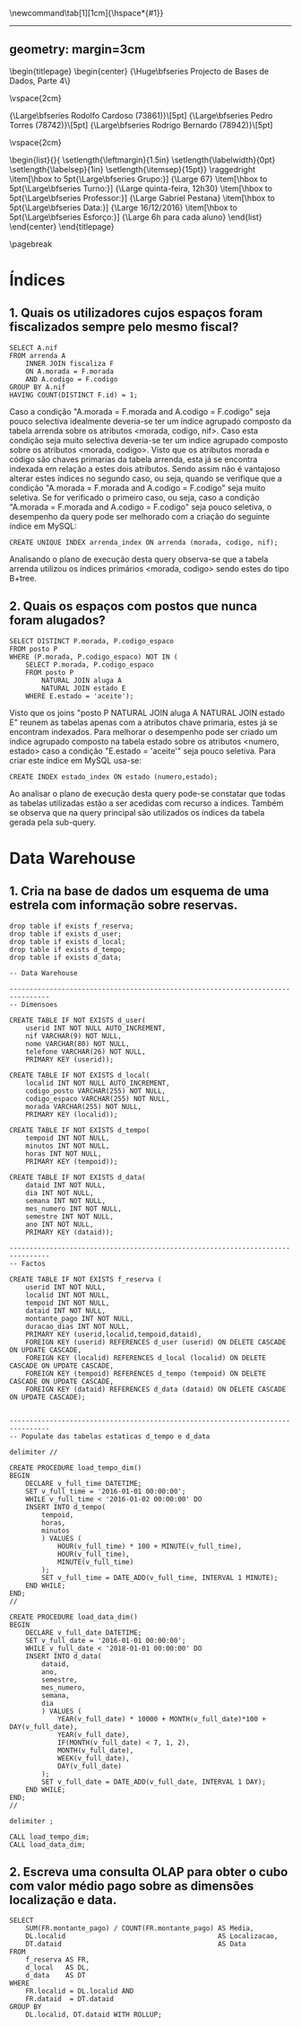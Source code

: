 \newcommand\tab[1][1cm]{\hspace*{#1}}

---
geometry: margin=3cm
---

\begin{titlepage}
\begin{center}
 {\Huge\bfseries Projecto de Bases de Dados, Parte 4\\}

 \vspace{2cm}

 {\Large\bfseries Rodolfo Cardoso (73861)}\\[5pt]
 {\Large\bfseries Pedro Torres (78742)}\\[5pt]
 {\Large\bfseries Rodrigo Bernardo (78942)}\\[5pt]

 \vspace{2cm}

 \begin{list}{}{
        \setlength{\leftmargin}{1.5in}
        \setlength{\labelwidth}{0pt}
        \setlength{\labelsep}{1in}
            \setlength{\itemsep}{15pt}}
            \raggedright
    \item[\hbox to 5pt{\Large\bfseries Grupo:}]     {\Large 67}
    \item[\hbox to 5pt{\Large\bfseries Turno:}]     {\Large quinta-feira, 12h30}
    \item[\hbox to 5pt{\Large\bfseries Professor:}] {\Large Gabriel Pestana}
    \item[\hbox to 5pt{\Large\bfseries Data:}]      {\Large 16/12/2016}
    \item[\hbox to 5pt{\Large\bfseries Esforço:}]   {\Large 6h para cada aluno}
 \end{list}
\end{center}
\end{titlepage}

\pagebreak

# Índices

## 1. Quais os utilizadores cujos espaços foram fiscalizados sempre pelo mesmo fiscal?

~~~
SELECT A.nif
FROM arrenda A
	INNER JOIN fiscaliza F
	ON A.morada = F.morada
	AND A.codigo = F.codigo
GROUP BY A.nif
HAVING COUNT(DISTINCT F.id) = 1;
~~~

Caso a condição "A.morada = F.morada and A.codigo = F.codigo" seja pouco
selectiva idealmente deveria-se ter um índice agrupado composto da tabela
arrenda sobre os atributos <morada, codigo, nif>. Caso esta condição seja muito
selectiva deveria-se ter um indice agrupado composto sobre os atributos <morada,
codigo>. Visto que os atributos morada e código são chaves primarias da tabela
arrenda, esta já se encontra indexada em relação a estes dois atributos. Sendo
assim não é vantajoso alterar estes índices no segundo caso, ou seja, quando se
verifique que a condição "A.morada = F.morada and A.codigo = F.codigo" seja
muito seletiva. Se for verificado o primeiro caso, ou seja, caso a condição
"A.morada = F.morada and A.codigo = F.codigo" seja pouco seletiva, o desempenho
da query pode ser melhorado com a criação do seguinte índice em MySQL:

~~~
CREATE UNIQUE INDEX arrenda_index ON arrenda (morada, codigo, nif);
~~~

Analisando o plano de execução desta query observa-se que a tabela arrenda
utilizou os índices primários <morada, codigo> sendo estes do tipo B+tree.

## 2. Quais os espaços com postos que nunca foram alugados?

~~~
SELECT DISTINCT P.morada, P.codigo_espaco
FROM posto P
WHERE (P.morada, P.codigo_espaco) NOT IN (
	SELECT P.morada, P.codigo_espaco
	FROM posto P
		NATURAL JOIN aluga A
		NATURAL JOIN estado E
	WHERE E.estado = 'aceite');
~~~

Visto que os joins "posto P NATURAL JOIN aluga A NATURAL JOIN estado E" reunem
as tabelas apenas com a atributos chave primaria, estes já se encontram
indexados. Para melhorar o desempenho pode ser criado um índice agrupado
composto na tabela estado sobre os atributos <numero, estado> caso a condição
"E.estado = 'aceite'" seja pouco seletiva. Para criar este índice em MySQL
usa-se:

~~~
CREATE INDEX estado_index ON estado (numero,estado);
~~~

Ao analisar o plano de execução desta query pode-se constatar que todas as
tabelas utilizadas estão a ser acedidas com recurso a índices. Também se observa
que na query principal são utilizados os índices da tabela gerada pela
sub-query.


# Data Warehouse

## 1. Cria na base de dados um esquema de uma estrela com informação sobre reservas.

~~~
drop table if exists f_reserva;
drop table if exists d_user;
drop table if exists d_local;
drop table if exists d_tempo;
drop table if exists d_data;

-- Data Warehouse

--------------------------------------------------------------------------------
-- Dimensoes

CREATE TABLE IF NOT EXISTS d_user(
	userid INT NOT NULL AUTO_INCREMENT,
	nif VARCHAR(9) NOT NULL,
	nome VARCHAR(80) NOT NULL,
	telefone VARCHAR(26) NOT NULL,
	PRIMARY KEY (userid));

CREATE TABLE IF NOT EXISTS d_local(
	localid INT NOT NULL AUTO_INCREMENT,
	codigo_posto VARCHAR(255) NOT NULL,
	codigo_espaco VARCHAR(255) NOT NULL,
	morada VARCHAR(255) NOT NULL,
	PRIMARY KEY (localid));

CREATE TABLE IF NOT EXISTS d_tempo(
	tempoid INT NOT NULL,
	minutos INT NOT NULL,
	horas INT NOT NULL,
	PRIMARY KEY (tempoid));

CREATE TABLE IF NOT EXISTS d_data(
	dataid INT NOT NULL,
	dia INT NOT NULL,
	semana INT NOT NULL,
	mes_numero INT NOT NULL,
	semestre INT NOT NULL,
	ano INT NOT NULL,
	PRIMARY KEY (dataid));

--------------------------------------------------------------------------------
-- Factos

CREATE TABLE IF NOT EXISTS f_reserva (
	userid INT NOT NULL,
	localid INT NOT NULL,
	tempoid INT NOT NULL,
	dataid INT NOT NULL,
	montante_pago INT NOT NULL,
	duracao_dias INT NOT NULL,
	PRIMARY KEY (userid,localid,tempoid,dataid),
	FOREIGN KEY (userid) REFERENCES d_user (userid) ON DELETE CASCADE ON UPDATE CASCADE,
	FOREIGN KEY (localid) REFERENCES d_local (localid) ON DELETE CASCADE ON UPDATE CASCADE,
	FOREIGN KEY (tempoid) REFERENCES d_tempo (tempoid) ON DELETE CASCADE ON UPDATE CASCADE,
	FOREIGN KEY (dataid) REFERENCES d_data (dataid) ON DELETE CASCADE ON UPDATE CASCADE);


--------------------------------------------------------------------------------
-- Populate das tabelas estaticas d_tempo e d_data

delimiter //

CREATE PROCEDURE load_tempo_dim()
BEGIN
    DECLARE v_full_time DATETIME;
    SET v_full_time = '2016-01-01 00:00:00';
    WHILE v_full_time < '2016-01-02 00:00:00' DO
    INSERT INTO d_tempo(
        tempoid,
        horas,
        minutos
        ) VALUES (
            HOUR(v_full_time) * 100 + MINUTE(v_full_time),
            HOUR(v_full_time),
            MINUTE(v_full_time)
        );
        SET v_full_time = DATE_ADD(v_full_time, INTERVAL 1 MINUTE);
    END WHILE;
END;
//

CREATE PROCEDURE load_data_dim()
BEGIN
    DECLARE v_full_date DATETIME;
    SET v_full_date = '2016-01-01 00:00:00';
    WHILE v_full_date < '2018-01-01 00:00:00' DO
    INSERT INTO d_data(
        dataid,
        ano,
        semestre,
        mes_numero,
        semana,
        dia
        ) VALUES (
            YEAR(v_full_date) * 10000 + MONTH(v_full_date)*100 + DAY(v_full_date),
            YEAR(v_full_date),
            IF(MONTH(v_full_date) < 7, 1, 2),
            MONTH(v_full_date),
            WEEK(v_full_date),
            DAY(v_full_date)
        );
        SET v_full_date = DATE_ADD(v_full_date, INTERVAL 1 DAY);
    END WHILE;
END;
//

delimiter ;

CALL load_tempo_dim;
CALL load_data_dim;
~~~

## 2. Escreva uma consulta OLAP para obter o cubo com valor médio pago sobre as dimensões localização e data.
   
~~~
SELECT
    SUM(FR.montante_pago) / COUNT(FR.montante_pago) AS Media,
    DL.localid                                      AS Localizacao,
    DT.dataid                                       AS Data
FROM
    f_reserva AS FR,
    d_local   AS DL,
    d_data    AS DT
WHERE
    FR.localid = DL.localid AND
    FR.dataid  = DT.dataid
GROUP BY
    DL.localid, DT.dataid WITH ROLLUP;
~~~
